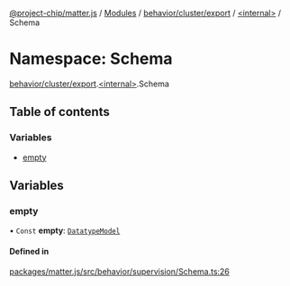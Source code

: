 [@project-chip/matter.js](../README.md) / [Modules](../modules.md) / [behavior/cluster/export](behavior_cluster_export.md) / [\<internal\>](behavior_cluster_export._internal_.md) / Schema

# Namespace: Schema

[behavior/cluster/export](behavior_cluster_export.md).[\<internal\>](behavior_cluster_export._internal_.md).Schema

## Table of contents

### Variables

- [empty](behavior_cluster_export._internal_.Schema.md#empty)

## Variables

### empty

• `Const` **empty**: [`DatatypeModel`](../classes/model.DatatypeModel.md)

#### Defined in

[packages/matter.js/src/behavior/supervision/Schema.ts:26](https://github.com/project-chip/matter.js/blob/6d3b6a5d957d88a9231d6ecab4bb41f8133112be/packages/matter.js/src/behavior/supervision/Schema.ts#L26)
